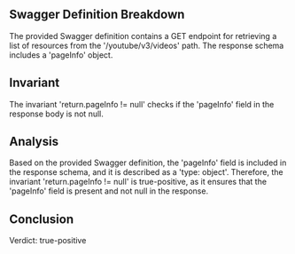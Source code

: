 ## Swagger Definition Breakdown

The provided Swagger definition contains a GET endpoint for retrieving a list of resources from the '/youtube/v3/videos' path. The response schema includes a 'pageInfo' object.

## Invariant

The invariant 'return.pageInfo != null' checks if the 'pageInfo' field in the response body is not null.

## Analysis

Based on the provided Swagger definition, the 'pageInfo' field is included in the response schema, and it is described as a 'type: object'. Therefore, the invariant 'return.pageInfo != null' is true-positive, as it ensures that the 'pageInfo' field is present and not null in the response.

## Conclusion

Verdict: true-positive
